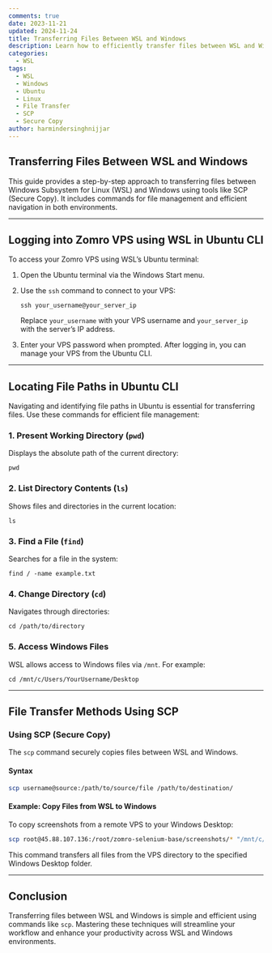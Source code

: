 ```yaml
---
comments: true
date: 2023-11-21
updated: 2024-11-24
title: Transferring Files Between WSL and Windows
description: Learn how to efficiently transfer files between WSL and Windows using secure methods like SCP, with step-by-step guidance for seamless file management.
categories:
  - WSL
tags:
  - WSL
  - Windows
  - Ubuntu
  - Linux
  - File Transfer
  - SCP
  - Secure Copy
author: harmindersinghnijjar
---
```


## Transferring Files Between WSL and Windows

This guide provides a step-by-step approach to transferring files between Windows Subsystem for Linux (WSL) and Windows using tools like SCP (Secure Copy). It includes commands for file management and efficient navigation in both environments.

---

## Logging into Zomro VPS using WSL in Ubuntu CLI

To access your Zomro VPS using WSL’s Ubuntu terminal:

1. Open the Ubuntu terminal via the Windows Start menu.
2. Use the `ssh` command to connect to your VPS:

   `ssh your_username@your_server_ip`

   Replace `your_username` with your VPS username and `your_server_ip` with the server’s IP address.

3. Enter your VPS password when prompted. After logging in, you can manage your VPS from the Ubuntu CLI.

---

## Locating File Paths in Ubuntu CLI

Navigating and identifying file paths in Ubuntu is essential for transferring files. Use these commands for efficient file management:

### 1. **Present Working Directory (`pwd`)**

   Displays the absolute path of the current directory:

   `pwd`

### 2. **List Directory Contents (`ls`)**

   Shows files and directories in the current location:

   `ls`

### 3. **Find a File (`find`)**

   Searches for a file in the system:

   `find / -name example.txt`

### 4. **Change Directory (`cd`)**

   Navigates through directories:

   `cd /path/to/directory`

### 5. **Access Windows Files**

   WSL allows access to Windows files via `/mnt`. For example:

   `cd /mnt/c/Users/YourUsername/Desktop`

---

## File Transfer Methods Using SCP

### Using SCP (Secure Copy)

The `scp` command securely copies files between WSL and Windows.

#### Syntax

```bash
scp username@source:/path/to/source/file /path/to/destination/
```

#### Example: Copy Files from WSL to Windows

To copy screenshots from a remote VPS to your Windows Desktop:

```bash
scp root@45.88.107.136:/root/zomro-selenium-base/screenshots/* "/mnt/c/Users/Harminder Nijjar/Desktop/"
```

This command transfers all files from the VPS directory to the specified Windows Desktop folder.

---

## Conclusion

Transferring files between WSL and Windows is simple and efficient using commands like `scp`. Mastering these techniques will streamline your workflow and enhance your productivity across WSL and Windows environments.
